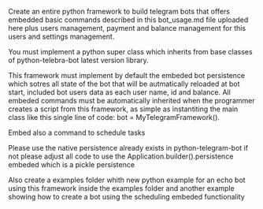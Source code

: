 

Create an entire python framework to build telegram bots that offers embedded basic commands described in this bot_usage.md file uploaded here plus users management, payment and balance management for this users and settings management.

You must implement a python super class which inherits from  base classes of python-telebra-bot latest version library.

This framework must implement by default the embeded bot persistence which sotres all state of the bot that will be autmatically reloaded at bot start, included bot users data as each user name, id and balance. All embeded commands must be automatically inherited when the programmer creates a script from this framework, as simple as instantiting the main class like this single line of code: bot = MyTelegramFramework().

Embed also a command to schedule tasks

Please use the native persistence already exists in python-telegram-bot if not please adjust all code to use the Application.builder().persistence embeded which is a pickle persistence

Also create a examples folder whith new python example for an echo bot using this framework inside the examples folder and another example showing how to create a bot using the scheduling embeded functionality

